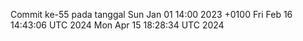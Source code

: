 Commit ke-55 pada tanggal Sun Jan 01 14:00 2023 +0100
Fri Feb 16 14:43:06 UTC 2024
Mon Apr 15 18:28:34 UTC 2024
